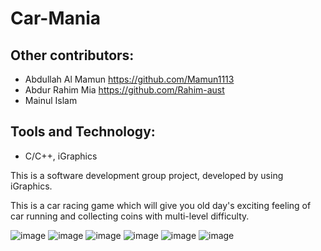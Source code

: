 # Car-Mania

## Other contributors:
- Abdullah Al Mamun https://github.com/Mamun1113
- Abdur Rahim Mia https://github.com/Rahim-aust
- Mainul Islam

## Tools and Technology:
- C/C++, iGraphics 


This is a software development group project, developed by using iGraphics.

This is a car racing game which will give you old day's exciting feeling of car running and collecting coins with multi-level difficulty.

![image](https://user-images.githubusercontent.com/66373332/236643243-fc739467-f55a-4421-9566-0d9a1462d9a6.png)
![image](https://user-images.githubusercontent.com/66373332/236643251-abb493fc-7ba8-49e8-8bf1-58dad1c05fbc.png)
![image](https://user-images.githubusercontent.com/66373332/236643255-55338822-ce44-4ec5-b27d-9827f2fab6b8.png)
![image](https://user-images.githubusercontent.com/66373332/236643259-161557ae-224f-4b7a-b5c7-a19014c7819e.png)
![image](https://user-images.githubusercontent.com/66373332/236643265-a7a3399a-cabd-4a1a-b9fb-7ace5ca6319c.png)
![image](https://user-images.githubusercontent.com/66373332/236643266-9a12ff6e-db22-49ed-8456-f92749315605.png)
